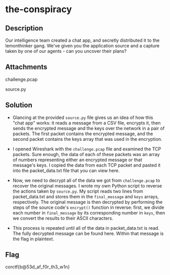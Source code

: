 # the-conspiracy

## Description

Our intelligence team created a chat app, and secretly distributed it to the lemonthinker gang.
We've given you the application source and a capture taken by one of our agents - can you uncover
their plans?

## Attachments

challenge.pcap

source.py

## Solution

- Glancing at the provided <code>source.py</code> file gives us an idea of how this "chat app" works:
it reads a message from a CSV file, encrypts it, then sends the encrypted message and the keys over the
network in a pair of packets. The first packet contains the encrypted message, and the second packet
contains the keys array that was used in the encryption.

- I opened Wireshark with the <code>challenge.pcap</code> file and examined the TCP packets. Sure
enough, the data of each of these packets was an array of numbers representing either an encrypted
message or that message's keys. I copied the data from each TCP packet and pasted it into the
packet_data.txt file that you can view here.

- Now, we need to decrypt all of the data we got from <code>challenge.pcap</code> to recover the
original messages. I wrote my own Python script to reverse the actions taken by <code>source.py</code>.
My script reads two lines from packet_data.txt and stores them in the <code>final_message</code> and
<code>keys</code> arrays, respectively. The original message is then decrypted by performing the steps
of the source code's <code>encrypt()</code> function in reverse: first, we divide each number in
<code>final_message</code> by its corresponding number in <code>keys</code>, then we convert the
results to their ASCII characters.

- This process is repeated until all of the data in packet_data.txt is read. The fully decrypted
message can be found here. Within that message is the flag in plaintext.

## Flag

corctf{b@53d_af_f0r_th3_w1n}
